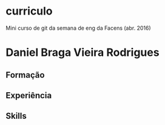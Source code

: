 # curriculo
Mini curso de git da semana de eng da Facens (abr. 2016)



# Daniel Braga Vieira Rodrigues

## Formação

## Experiência

## Skills